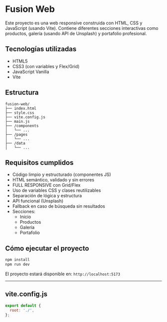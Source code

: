 # Fusion Web

Este proyecto es una web responsive construida con HTML, CSS y JavaScript (usando Vite). Contiene diferentes secciones interactivas como productos, galería (usando API de Unsplash) y portafolio profesional.

## Tecnologías utilizadas

- HTML5
- CSS3 (con variables y Flex/Grid)
- JavaScript Vanilla
- Vite

## Estructura

```
fusion-web/
├── index.html
├── style.css
├── vite.config.js
├── main.js
├── /components
│   └── ...
├── /pages
│   └── ...
├── /data
│   └── ...
```

## Requisitos cumplidos

- Código limpio y estructurado (componentes JS)
- HTML semántico, validado y sin errores
- FULL RESPONSIVE con Grid/Flex
- Uso de variables CSS y clases reutilizables
- Separación de lógica y estructura
- API funcional (Unsplash)
- Fallback en caso de búsqueda sin resultados
- Secciones:
  - Inicio
  - Productos
  - Galería
  - Portafolio

## Cómo ejecutar el proyecto

```bash
npm install
npm run dev
```
El proyecto estará disponible en: `http://localhost:5173`

---

## **vite.config.js**
```js
export default {
  root: './',
};
``` 